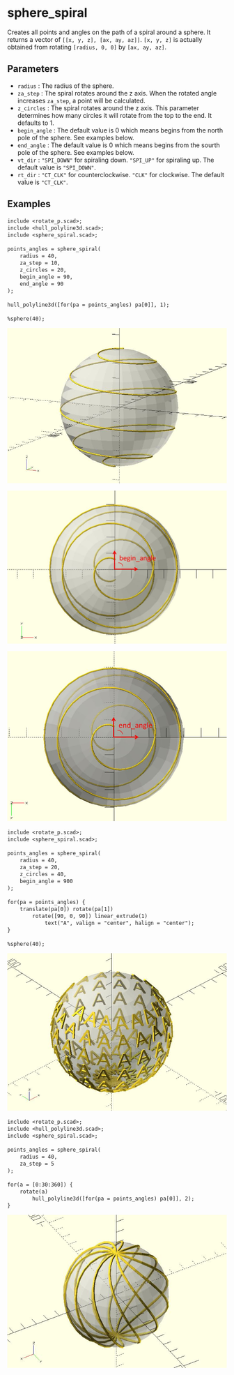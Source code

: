 # sphere_spiral

Creates all points and angles on the path of a spiral around a sphere. It returns a vector of `[[x, y, z], [ax, ay, az]]`. `[x, y, z]` is actually obtained from rotating `[radius, 0, 0]` by `[ax, ay, az]`.

## Parameters

- `radius` : The radius of the sphere.
- `za_step` : The spiral rotates around the z axis. When the rotated angle increases `za_step`, a point will be calculated.
- `z_circles` : The spiral rotates around the z axis. This parameter determines how many circles it will rotate from the top to the end. It defaults to 1.
- `begin_angle` : The default value is 0 which means begins from the north pole of the sphere. See examples below.
- `end_angle` : The default value is 0 which means begins from the sourth pole of the sphere. See examples below.
- `vt_dir` : `"SPI_DOWN"` for spiraling down. `"SPI_UP"` for spiraling up. The default value is `"SPI_DOWN"`.
- `rt_dir` : `"CT_CLK"` for counterclockwise. `"CLK"` for clockwise. The default value is `"CT_CLK"`.

## Examples
    
	include <rotate_p.scad>;
	include <hull_polyline3d.scad>;
	include <sphere_spiral.scad>;
	
	points_angles = sphere_spiral(
	    radius = 40, 
	    za_step = 10, 
	    z_circles = 20, 
	    begin_angle = 90, 
	    end_angle = 90
	);
	
	hull_polyline3d([for(pa = points_angles) pa[0]], 1);
	
	%sphere(40);

![sphere_spiral](images/lib-sphere_spiral-1.JPG)

![sphere_spiral](images/lib-sphere_spiral-2.JPG)

![sphere_spiral](images/lib-sphere_spiral-3.JPG)

	include <rotate_p.scad>;
	include <sphere_spiral.scad>;

	points_angles = sphere_spiral(
	    radius = 40, 
	    za_step = 20, 
	    z_circles = 40, 
	    begin_angle = 900
	);
	
	for(pa = points_angles) {
	    translate(pa[0]) rotate(pa[1])
	        rotate([90, 0, 90]) linear_extrude(1) 
	            text("A", valign = "center", halign = "center");
	}
	
	%sphere(40);

![sphere_spiral](images/lib-sphere_spiral-5.JPG)

	include <rotate_p.scad>;
	include <hull_polyline3d.scad>;
	include <sphere_spiral.scad>;
	
	points_angles = sphere_spiral(
	    radius = 40, 
	    za_step = 5
	);
	
	for(a = [0:30:360]) {
	    rotate(a) 
	        hull_polyline3d([for(pa = points_angles) pa[0]], 2);
	}

![sphere_spiral](images/lib-sphere_spiral-6.JPG)
